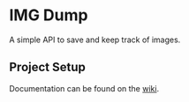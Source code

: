 # IMG Dump
A simple API to save and keep track of images.

## Project Setup
Documentation can be found on the [wiki](https://github.com/NTIG-Uppsala/imgdump/wiki).
